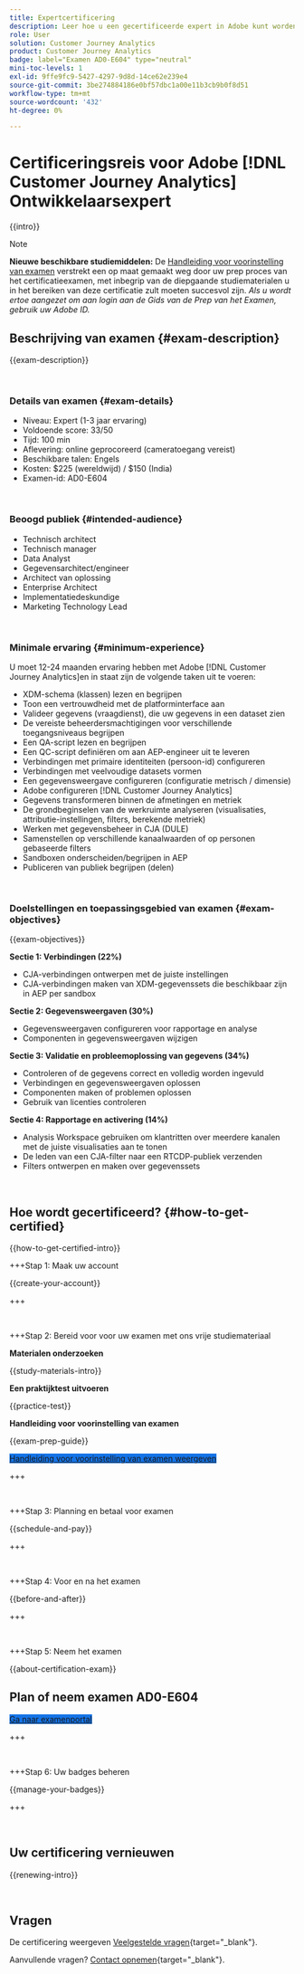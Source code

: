 ```yaml
---
title: Expertcertificering
description: Leer hoe u een gecertificeerde expert in Adobe kunt worden [!DNL Customer Journey Analytics]
role: User
solution: Customer Journey Analytics
product: Customer Journey Analytics
badge: label="Examen AD0-E604" type="neutral"
mini-toc-levels: 1
exl-id: 9ffe9fc9-5427-4297-9d8d-14ce62e239e4
source-git-commit: 3be274884186e0bf57dbc1a00e11b3cb9b0f8d51
workflow-type: tm+mt
source-wordcount: '432'
ht-degree: 0%

---
```


# Certificeringsreis voor Adobe [!DNL Customer Journey Analytics] Ontwikkelaarsexpert

{{intro}}

>[!NOTE]
>
>**Nieuwe beschikbare studiemiddelen:** De [Handleiding voor voorinstelling van examen](https://app.rockinfo.com/courses/playScorm/376) verstrekt een op maat gemaakt weg door uw prep proces van het certificatieexamen, met inbegrip van de diepgaande studiematerialen u in het bereiken van deze certificatie zult moeten succesvol zijn. _Als u wordt ertoe aangezet om aan login aan de Gids van de Prep van het Examen, gebruik uw Adobe ID._

## Beschrijving van examen {#exam-description}

{{exam-description}}

<br>

### Details van examen {#exam-details}

* Niveau: Expert (1-3 jaar ervaring)
* Voldoende score: 33/50
* Tijd: 100 min
* Aflevering: online geprocoreerd (cameratoegang vereist)
* Beschikbare talen: Engels
* Kosten: $225 (wereldwijd) / $150 (India)
* Examen-id: AD0-E604

<br>

### Beoogd publiek {#intended-audience}

* Technisch architect
* Technisch manager
* Data Analyst
* Gegevensarchitect/engineer
* Architect van oplossing
* Enterprise Architect
* Implementatiedeskundige
* Marketing Technology Lead

<br>

### Minimale ervaring {#minimum-experience}

U moet 12-24 maanden ervaring hebben met Adobe [!DNL Customer Journey Analytics]en in staat zijn de volgende taken uit te voeren:

* XDM-schema (klassen) lezen en begrijpen
* Toon een vertrouwdheid met de platforminterface aan
* Valideer gegevens (vraagdienst), die uw gegevens in een dataset zien
* De vereiste beheerdersmachtigingen voor verschillende toegangsniveaus begrijpen
* Een QA-script lezen en begrijpen
* Een QC-script definiëren om aan AEP-engineer uit te leveren
* Verbindingen met primaire identiteiten (persoon-id) configureren
* Verbindingen met veelvoudige datasets vormen
* Een gegevensweergave configureren (configuratie metrisch / dimensie)
* Adobe configureren [!DNL Customer Journey Analytics]
* Gegevens transformeren binnen de afmetingen en metriek
* De grondbeginselen van de werkruimte analyseren (visualisaties, attributie-instellingen, filters, berekende metriek)
* Werken met gegevensbeheer in CJA (DULE)
* Samenstellen op verschillende kanaalwaarden of op personen gebaseerde filters
* Sandboxen onderscheiden/begrijpen in AEP
* Publiceren van publiek begrijpen (delen)

<br>

### Doelstellingen en toepassingsgebied van examen {#exam-objectives}

{{exam-objectives}}

**Sectie 1: Verbindingen (22%)**

* CJA-verbindingen ontwerpen met de juiste instellingen
* CJA-verbindingen maken van XDM-gegevenssets die beschikbaar zijn in AEP per sandbox

**Sectie 2: Gegevensweergaven (30%)**

* Gegevensweergaven configureren voor rapportage en analyse
* Componenten in gegevensweergaven wijzigen

**Sectie 3: Validatie en probleemoplossing van gegevens (34%)**

* Controleren of de gegevens correct en volledig worden ingevuld
* Verbindingen en gegevensweergaven oplossen
* Componenten maken of problemen oplossen
* Gebruik van licenties controleren

**Sectie 4: Rapportage en activering (14%)**

* Analysis Workspace gebruiken om klantritten over meerdere kanalen met de juiste visualisaties aan te tonen
* De leden van een CJA-filter naar een RTCDP-publiek verzenden
* Filters ontwerpen en maken over gegevenssets

<br>

## Hoe wordt gecertificeerd? {#how-to-get-certified}

{{how-to-get-certified-intro}}

+++Stap 1: Maak uw account

{{create-your-account}}

+++

<br>

+++Stap 2: Bereid voor voor uw examen met ons vrije studiemateriaal

**Materialen onderzoeken**

{{study-materials-intro}}

**Een praktijktest uitvoeren**

{{practice-test}}

**Handleiding voor voorinstelling van examen**

{{exam-prep-guide}}

<a href="https://app.rockinfo.com/courses/playScorm/376" target="_blank" class="spectrum-Button spectrum-Button--fill spectrum-Button--accent spectrum-Button--sizeM is-margin-bottom-big-big at-element-click-tracking" style="background-color:#1473E6">

<span class="spectrum-Button-label has-no-wrap">
   Handleiding voor voorinstelling van examen weergeven
</span>
</a>

+++

<br>

+++Stap 3: Planning en betaal voor examen

{{schedule-and-pay}}

+++

<br>

+++Stap 4: Voor en na het examen

{{before-and-after}}

+++

<br>

+++Stap 5: Neem het examen

{{about-certification-exam}}

## Plan of neem examen AD0-E604

<a href="https://www.certmetrics.com/adobe/candidate/examity_sso.aspx?eid=AD0-E604" target="_blank" class="spectrum-Button spectrum-Button--fill spectrum-Button--accent spectrum-Button--sizeM is-margin-bottom-big-big at-element-click-tracking" style="background-color:#1473E6">

<span class="spectrum-Button-label has-no-wrap">
   Ga naar examenportal
</span>
</a>

+++

<br>

+++Stap 6: Uw badges beheren

{{manage-your-badges}}

+++

<br>

## Uw certificering vernieuwen

{{renewing-intro}}

<br>

## Vragen

De certificering weergeven [Veelgestelde vragen](https://experienceleague.adobe.com/docs/certification/certification/faq.html){target="_blank"}.

Aanvullende vragen? [Contact opnemen](mailto:certif@adobe.com){target="_blank"}.
